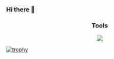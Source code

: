 ### Hi there 👋

<div align="center">
  <h3 align="center">Tools</h3>
  <img src=https://user-images.githubusercontent.com/114788642/220455203-84a9b48f-bcf3-4497-bc3e-b2bbcd46baaf.png align="center">

</div>






[![trophy](https://github-profile-trophy.vercel.app/?username=brunoliratm&theme=onedark)](https://github.com/ryo-ma/github-profile-trophy)
<!--
**brunoliratm/brunoliratm** is a ✨ _special_ ✨ repository because its `README.md` (this file) appears on your GitHub profile.

Here are some ideas to get you started:

- 🔭 I’m currently working on ...
- 🌱 I’m currently learning ...
- 👯 I’m looking to collaborate on ...
- 🤔 I’m looking for help with ...
- 💬 Ask me about ...
- 📫 How to reach me: ...
- 😄 Pronouns: ...
- ⚡ Fun fact: ...
-->
